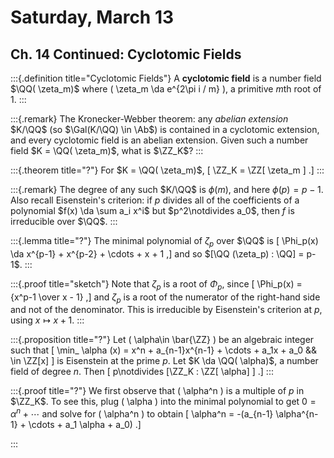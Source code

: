 # Saturday, March 13

## Ch. 14 Continued: Cyclotomic Fields 

:::{.definition title="Cyclotomic Fields"}
A **cyclotomic field** is a number field $\QQ( \zeta_m)$ where \( \zeta_m \da e^{2\pi i / m} \), a primitive $m$th root of 1.
:::

:::{.remark}
The Kronecker-Webber theorem: any *abelian extension* $K/\QQ$ (so $\Gal(K/\QQ) \in \Ab$) is contained in a cyclotomic extension, and every cyclotomic field is an abelian extension.
Given such a number field $K = \QQ( \zeta_m)$, what is $\ZZ_K$?
:::

:::{.theorem title="?"}
For $K = \QQ( \zeta_m)$,
\[
\ZZ_K = \ZZ[ \zeta_m ]
.\]
:::

:::{.remark}
The degree of any such $K/\QQ$ is $\phi(m)$, and here $\phi(p) = p-1$.
Also recall Eisenstein's criterion: if $p$ divides all of the coefficients of a polynomial $f(x) \da \sum a_i x^i$ but $p^2\notdivides a_0$, then $f$ is irreducible over $\QQ$.
:::

:::{.lemma title="?"}
The minimal polynomial of $\zeta_p$ over $\QQ$ is 
\[
\Phi_p(x) \da x^{p-1} + x^{p-2} + \cdots + x + 1
,\]
and so $[\QQ (\zeta_p) : \QQ] = p-1$.
:::

:::{.proof title="sketch"}
Note that $\zeta_p$ is a root of $\Phi_p$, since
\[
\Phi_p(x) = {x^p-1 \over x - 1}
,\]
and $\zeta_p$ is a root of the numerator of the right-hand side and not of the denominator.
This is irreducible by Eisenstein's criterion at $p$, using $x\mapsto x+1$.
:::

:::{.proposition title="?"}
Let \( \alpha\in \bar{\ZZ} \) be an algebraic integer such that
\[
\min_ \alpha (x) = x^n + a_{n-1}x^{n-1} + \cdots + a_1x + a_0 && \in \ZZ[x]
\]
is Eisenstein at the prime $p$.
Let $K \da \QQ( \alpha)$, a number field of degree $n$.
Then 
\[
p\notdivides [\ZZ_K : \ZZ[ \alpha] ]
.\]
:::


:::{.proof title="?"}
We first observe that \( \alpha^n \) is a multiple of $p$ in $\ZZ_K$.
To see this, plug \( \alpha \) into the minimal polynomial to get $0 = \alpha^n + \cdots$ and solve for \( \alpha^n \) to obtain
\[
\alpha^n = -(a_{n-1} \alpha^{n-1} + \cdots + a_1 \alpha + a_0)
.\]


:::










